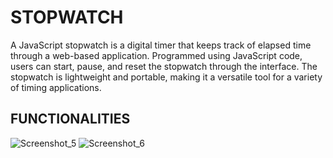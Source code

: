 # STOPWATCH
A JavaScript stopwatch is a digital timer that keeps track of elapsed time through a web-based application. Programmed using JavaScript code, users can start, pause, and reset the stopwatch through the interface. The stopwatch is lightweight and portable, making it a versatile tool for a variety of timing applications.

## FUNCTIONALITIES

![Screenshot_5](https://user-images.githubusercontent.com/101426136/235824192-5fe6e884-22be-4f50-b629-a8b3a67108f3.png)
![Screenshot_6](https://user-images.githubusercontent.com/101426136/235824224-f6906b07-f16f-4387-9b4f-cc6ef978d291.png)
